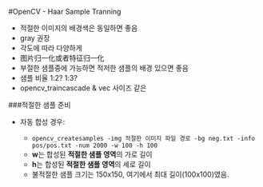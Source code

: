#OpenCV - Haar Sample Tranning

* 적절한 이미지의 배경색은 동일하면 좋음
* gray 권장
* 각도에 따라 다양하게
* 图片归一化或者特征归一化
* 부절한 샘플중에 가능하면 적저한 샘플의 배경 있으면 좋음
* 샘플 비율 1:2? 1:3?
* opencv_traincascade & vec 사이즈 같은


###적절한 샘플 준비
* 자동 합성 경우:
	
	* `opencv_createsamples -img 적절한 이미지 파일 경로 -bg neg.txt -info pos/pos.txt -num 2000 -w 100 -h 100`
	* **w**는 합성된 **적절한 샘플 영역**의 가로 길이
	* **h**는 합성된 **적절한 샘플 영역**의 세로 길이
	* 불적절한 샘플 크기는 150x150, 여기에서 최대 길이(100x100)였음.